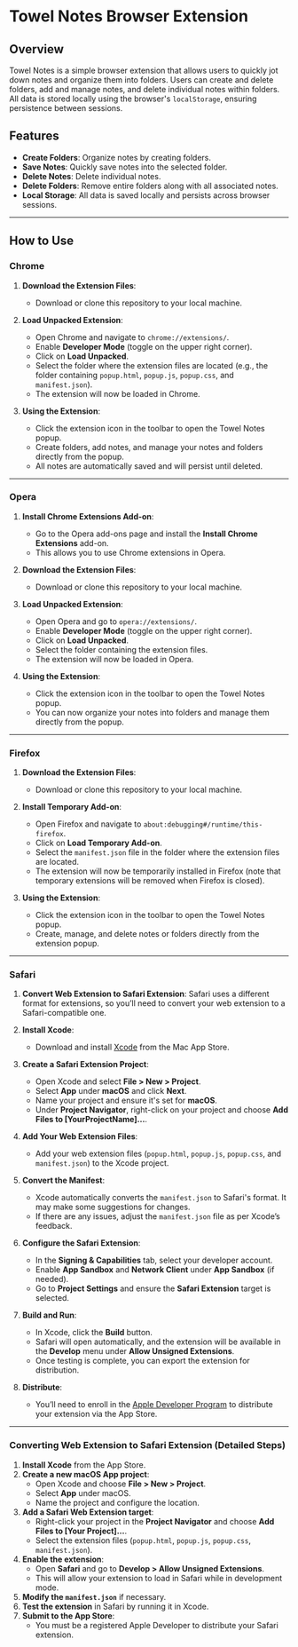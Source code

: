 # Towel Notes Browser Extension

## Overview
Towel Notes is a simple browser extension that allows users to quickly jot down notes and organize them into folders. Users can create and delete folders, add and manage notes, and delete individual notes within folders. All data is stored locally using the browser's `localStorage`, ensuring persistence between sessions.

## Features
- **Create Folders**: Organize notes by creating folders.
- **Save Notes**: Quickly save notes into the selected folder.
- **Delete Notes**: Delete individual notes.
- **Delete Folders**: Remove entire folders along with all associated notes.
- **Local Storage**: All data is saved locally and persists across browser sessions.

---

## How to Use

### Chrome

1. **Download the Extension Files**:
   - Download or clone this repository to your local machine.

2. **Load Unpacked Extension**:
   - Open Chrome and navigate to `chrome://extensions/`.
   - Enable **Developer Mode** (toggle on the upper right corner).
   - Click on **Load Unpacked**.
   - Select the folder where the extension files are located (e.g., the folder containing `popup.html`, `popup.js`, `popup.css`, and `manifest.json`).
   - The extension will now be loaded in Chrome.

3. **Using the Extension**:
   - Click the extension icon in the toolbar to open the Towel Notes popup.
   - Create folders, add notes, and manage your notes and folders directly from the popup.
   - All notes are automatically saved and will persist until deleted.

---

### Opera

1. **Install Chrome Extensions Add-on**:
   - Go to the Opera add-ons page and install the **Install Chrome Extensions** add-on.
   - This allows you to use Chrome extensions in Opera.

2. **Download the Extension Files**:
   - Download or clone this repository to your local machine.

3. **Load Unpacked Extension**:
   - Open Opera and go to `opera://extensions/`.
   - Enable **Developer Mode** (toggle on the upper right corner).
   - Click on **Load Unpacked**.
   - Select the folder containing the extension files.
   - The extension will now be loaded in Opera.

4. **Using the Extension**:
   - Click the extension icon in the toolbar to open the Towel Notes popup.
   - You can now organize your notes into folders and manage them directly from the popup.

---

### Firefox

1. **Download the Extension Files**:
   - Download or clone this repository to your local machine.

2. **Install Temporary Add-on**:
   - Open Firefox and navigate to `about:debugging#/runtime/this-firefox`.
   - Click on **Load Temporary Add-on**.
   - Select the `manifest.json` file in the folder where the extension files are located.
   - The extension will now be temporarily installed in Firefox (note that temporary extensions will be removed when Firefox is closed).

3. **Using the Extension**:
   - Click the extension icon in the toolbar to open the Towel Notes popup.
   - Create, manage, and delete notes or folders directly from the extension popup.

---

### Safari

1. **Convert Web Extension to Safari Extension**:
   Safari uses a different format for extensions, so you’ll need to convert your web extension to a Safari-compatible one.

2. **Install Xcode**:
   - Download and install [Xcode](https://developer.apple.com/xcode/) from the Mac App Store.

3. **Create a Safari Extension Project**:
   - Open Xcode and select **File > New > Project**.
   - Select **App** under **macOS** and click **Next**.
   - Name your project and ensure it's set for **macOS**.
   - Under **Project Navigator**, right-click on your project and choose **Add Files to [YourProjectName]...**.

4. **Add Your Web Extension Files**:
   - Add your web extension files (`popup.html`, `popup.js`, `popup.css`, and `manifest.json`) to the Xcode project.

5. **Convert the Manifest**:
   - Xcode automatically converts the `manifest.json` to Safari's format. It may make some suggestions for changes.
   - If there are any issues, adjust the `manifest.json` file as per Xcode’s feedback.

6. **Configure the Safari Extension**:
   - In the **Signing & Capabilities** tab, select your developer account.
   - Enable **App Sandbox** and **Network Client** under **App Sandbox** (if needed).
   - Go to **Project Settings** and ensure the **Safari Extension** target is selected.

7. **Build and Run**:
   - In Xcode, click the **Build** button.
   - Safari will open automatically, and the extension will be available in the **Develop** menu under **Allow Unsigned Extensions**.
   - Once testing is complete, you can export the extension for distribution.

8. **Distribute**:
   - You’ll need to enroll in the [Apple Developer Program](https://developer.apple.com/programs/enroll/) to distribute your extension via the App Store.

---

### Converting Web Extension to Safari Extension (Detailed Steps)

1. **Install Xcode** from the App Store.
2. **Create a new macOS App project**:
   - Open Xcode and choose **File > New > Project**.
   - Select **App** under macOS.
   - Name the project and configure the location.
3. **Add a Safari Web Extension target**:
   - Right-click your project in the **Project Navigator** and choose **Add Files to [Your Project]...**.
   - Select the extension files (`popup.html`, `popup.js`, `popup.css`, `manifest.json`).
4. **Enable the extension**:
   - Open **Safari** and go to **Develop > Allow Unsigned Extensions**.
   - This will allow your extension to load in Safari while in development mode.
5. **Modify the `manifest.json`** if necessary.
6. **Test the extension** in Safari by running it in Xcode.
7. **Submit to the App Store**:
   - You must be a registered Apple Developer to distribute your Safari extension.
